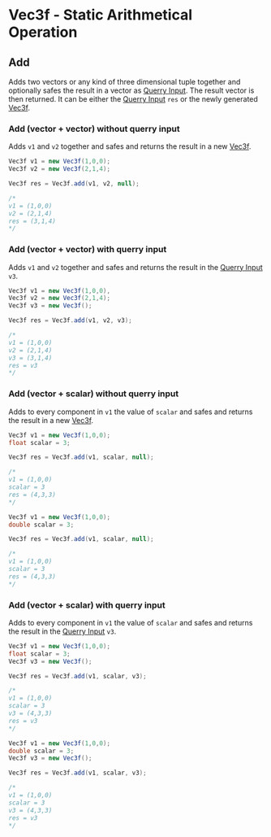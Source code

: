 # Vec3f - Static Arithmetical Operation

## Add

Adds two vectors or any kind of three dimensional tuple together and optionally safes the result in a vector as [Querry Input](QuerryInput.md). The result vector is then returned. It can be either the [Querry Input](QuerryInput.md) `res` or the newly generated [Vec3f](Vec3f.md).

### Add (vector + vector) without querry input 

Adds `v1` and `v2` together and safes and returns the result in a new [Vec3f](Vec3f.md).

```java
Vec3f v1 = new Vec3f(1,0,0);
Vec3f v2 = new Vec3f(2,1,4);

Vec3f res = Vec3f.add(v1, v2, null);

/*
v1 = (1,0,0)
v2 = (2,1,4)
res = (3,1,4)
*/
```

### Add (vector + vector) with querry input

Adds `v1` and `v2` together and safes and returns the result in the [Querry Input](QuerryInput.md) `v3`.

```java
Vec3f v1 = new Vec3f(1,0,0),
Vec3f v2 = new Vec3f(2,1,4);
Vec3f v3 = new Vec3f();

Vec3f res = Vec3f.add(v1, v2, v3);

/*
v1 = (1,0,0)
v2 = (2,1,4)
v3 = (3,1,4)
res = v3
*/
```

### Add (vector + scalar) without querry input

Adds to every component in `v1` the value of `scalar` and safes and returns the result in a new [Vec3f](Vec3f.md).

```java
Vec3f v1 = new Vec3f(1,0,0);
float scalar = 3;

Vec3f res = Vec3f.add(v1, scalar, null);

/*
v1 = (1,0,0)
scalar = 3
res = (4,3,3)
*/
```

```java
Vec3f v1 = new Vec3f(1,0,0);
double scalar = 3;

Vec3f res = Vec3f.add(v1, scalar, null);

/*
v1 = (1,0,0)
scalar = 3
res = (4,3,3)
*/
```

### Add (vector + scalar) with querry input

Adds to every component in `v1` the value of `scalar` and safes and returns the result in the [Querry Input](QuerryInput.md) `v3`.

```java
Vec3f v1 = new Vec3f(1,0,0);
float scalar = 3;
Vec3f v3 = new Vec3f();

Vec3f res = Vec3f.add(v1, scalar, v3);

/*
v1 = (1,0,0)
scalar = 3
v3 = (4,3,3)
res = v3
*/
```

```java
Vec3f v1 = new Vec3f(1,0,0);
double scalar = 3;
Vec3f v3 = new Vec3f();

Vec3f res = Vec3f.add(v1, scalar, v3);

/*
v1 = (1,0,0)
scalar = 3
v3 = (4,3,3)
res = v3
*/
```
